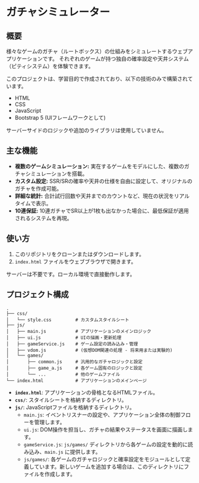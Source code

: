 # ガチャシミュレーター

## 概要

様々なゲームのガチャ（ルートボックス）の仕組みをシミュレートするウェブアプリケーションです。
それぞれのゲームが持つ独自の確率設定や天井システム（ピティシステム）を体験できます。

このプロジェクトは、学習目的で作成されており、以下の技術のみで構築されています。
- HTML
- CSS
- JavaScript
- Bootstrap 5 (UIフレームワークとして)

サーバーサイドのロジックや追加のライブラリは使用していません。

## 主な機能

- **複数のゲームシミュレーション:** 実在するゲームをモデルにした、複数のガチャシミュレーションを搭載。
- **カスタム設定:** SSR/SRの確率や天井の仕様を自由に設定して、オリジナルのガチャを作成可能。
- **詳細な統計:** 合計試行回数や天井までのカウントなど、現在の状況をリアルタイムで表示。
- **10連保証:** 10連ガチャでSR以上が1枚も出なかった場合に、最低保証が適用されるシステムを再現。

## 使い方

1.  このリポジトリをクローンまたはダウンロードします。
2.  `index.html` ファイルをウェブブラウザで開きます。

サーバーは不要です。ローカル環境で直接動作します。

## プロジェクト構成

```
.
├── css/
│   └── style.css         # カスタムスタイルシート
├── js/
│   ├── main.js           # アプリケーションのメインロジック
│   ├── ui.js             # UIの描画・更新処理
│   ├── gameService.js    # ゲーム設定の読み込み・管理
│   ├── vdom.js           # (仮想DOM関連の処理 - 将来用または実験的)
│   └── games/
│       ├── common.js     # 汎用的なガチャロジックと設定
│       ├── game_a.js     # 各ゲーム固有のロジックと設定
│       └── ...           # 他のゲームファイル
└── index.html            # アプリケーションのメインページ
```

- **`index.html`**: アプリケーションの骨格となるHTMLファイル。
- **`css/`**: スタイルシートを格納するディレクトリ。
- **`js/`**: JavaScriptファイルを格納するディレクトリ。
    - `main.js`: イベントリスナーの設定や、アプリケーション全体の制御フローを管理します。
    - `ui.js`: DOM操作を担当し、ガチャの結果やステータスを画面に描画します。
    - `gameService.js`: `js/games/` ディレクトリから各ゲームの設定を動的に読み込み、`main.js` に提供します。
    - `js/games/`: 各ゲームのガチャロジックと確率設定をモジュールとして定義しています。新しいゲームを追加する場合は、このディレクトリにファイルを作成します。
